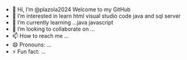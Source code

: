 - 👋 Hi, I’m @plazola2024 Welcome to my GitHub
- 👀 I’m interested in learn html visual studio code java and sql server 
- 🌱 I’m currently learning ...java javascript
- 💞️ I’m looking to collaborate on ...
- 📫 How to reach me ...
- 😄 Pronouns: ...
- ⚡ Fun fact: ...

<!---
plazola2024/plazola2024 is a ✨ special ✨ repository because its `README.md` (this file) appears on your GitHub profile.
You can click the Preview link to take a look at your changes.
--->
